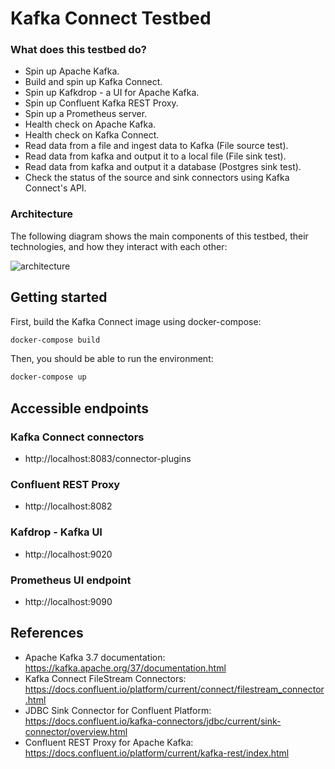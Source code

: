 # Kafka Connect Testbed

### What does this testbed do?

- Spin up Apache Kafka.
- Build and spin up Kafka Connect.
- Spin up Kafkdrop - a UI for Apache Kafka.
- Spin up Confluent Kafka REST Proxy.
- Spin up a Prometheus server.
- Health check on Apache Kafka.
- Health check on Kafka Connect.
- Read data from a file and ingest data to Kafka (File source test).
- Read data from kafka and output it to a local file (File sink test).
- Read data from kafka and output it a database (Postgres sink test).
- Check the status of the source and sink connectors using Kafka Connect's API.

### Architecture

The following diagram shows the main components of this testbed, their technologies, and how they interact with each other:

![architecture](https://github.com/estevaosaleme/kafka-connect-testbed/blob/main/docs/Kafka%20connect%20testbed.drawio.png?raw=true)


## Getting started
First, build the Kafka Connect image using docker-compose:

```bash
docker-compose build
```

Then, you should be able to run the environment:
```bash
docker-compose up
```

## Accessible endpoints
### Kafka Connect connectors
- http://localhost:8083/connector-plugins<br>

### Confluent REST Proxy
- http://localhost:8082<br>

### Kafdrop - Kafka UI
- http://localhost:9020<br>

### Prometheus UI endpoint
- http://localhost:9090<br>


## References
- Apache Kafka 3.7 documentation: https://kafka.apache.org/37/documentation.html
- Kafka Connect FileStream Connectors: https://docs.confluent.io/platform/current/connect/filestream_connector.html
- JDBC Sink Connector for Confluent Platform: https://docs.confluent.io/kafka-connectors/jdbc/current/sink-connector/overview.html
- Confluent REST Proxy for Apache Kafka: https://docs.confluent.io/platform/current/kafka-rest/index.html
